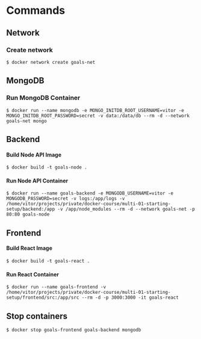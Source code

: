 # Commands

## Network

### Create network

```docker shell
$ docker network create goals-net
```

## MongoDB

### Run MongoDB Container

```docker shell
$ docker run --name mongodb -e MONGO_INITDB_ROOT_USERNAME=vitor -e MONGO_INITDB_ROOT_PASSWORD=secret -v data:/data/db --rm -d --network goals-net mongo
```

## Backend

#### Build Node API Image

```docker shell
$ docker build -t goals-node .
```

#### Run Node API Container

```docker shell
$ docker run --name goals-backend -e MONGODB_USERNAME=vitor -e MONGODB_PASSWORD=secret -v logs:/app/logs -v /home/vitor/projects/private/docker-course/multi-01-starting-setup/backend:/app -v /app/node_modules --rm -d --network goals-net -p 80:80 goals-node
```

## Frontend

#### Build React Image

```docker shell
$ docker build -t goals-react .
```

#### Run React Container

```docker shell
$ docker run --name goals-frontend -v /home/vitor/projects/private/docker-course/multi-01-starting-setup/frontend/src:/app/src --rm -d -p 3000:3000 -it goals-react
```

## Stop containers

```docker shell
$ docker stop goals-frontend goals-backend mongodb
```
